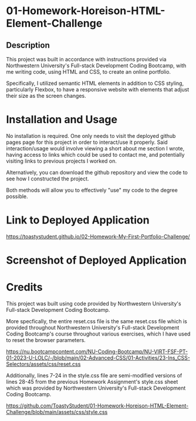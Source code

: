 # 01-Homework-Horeison-HTML-Element-Challenge

## Description
This project was built in accordance with instructions provided via Northwestern University's Full-stack Development Coding Bootcamp, with me writing code, using HTML and CSS, to create an online portfolio.

Specifically, I utilized semantic HTML elements in addition to CSS styling, particularly Flexbox, to have a responsive website with elements that adjust their size as the screen changes.

# Installation and Usage
No installation is required. One only needs to visit the deployed github pages page for this project in order to interact/use it properly. Said interaction/usage would involve viewing a short about me section I wrote, having access to links which could be used to contact me, and potentially visiting links to previous projects I worked on.

Alternatively, you can download the github repository and view the code to see how I constructed the project.

Both methods will allow you to effectively "use" my code to the degree possible.

# Link to Deployed Application
https://toastystudent.github.io/02-Homework-My-First-Portfolio-Challenge/

# Screenshot of Deployed Application


# Credits
This project was built using code provided by Northwestern University's Full-stack Development Coding Bootcamp.

More specfically, the entire reset.css file is the same reset.css file which is provided throughout Northwestern University's Full-stack Development Coding Bootcamp's course throughout various exercises, which I have used to reset the browser parameters. 

https://nu.bootcampcontent.com/NU-Coding-Bootcamp/NU-VIRT-FSF-PT-01-2023-U-LOLC/-/blob/main/02-Advanced-CSS/01-Activities/23-Ins_CSS-Selectors/assets/css/reset.css

Additionally, lines 7-24 in the style.css file are semi-modified versions of lines 28-45 from the previous Homework Assignment's style.css sheet which was provided by Northwestern University's Full-stack Development Coding Bootcamp.

https://github.com/ToastyStudent/01-Homework-Horeison-HTML-Element-Challenge/blob/main/assets/css/style.css


